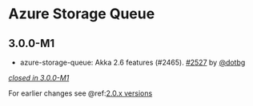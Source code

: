 # Azure Storage Queue

## 3.0.0-M1

- azure-storage-queue: Akka 2.6 features (#2465). [#2527](https://github.com/akka/alpakka/issues/2527) by [@dotbg](https://github.com/dotbg)

[*closed in 3.0.0-M1*](https://github.com/akka/alpakka/issues?q=is%3Aclosed+milestone%3A3.0.0-M1+label%3Ap%3Aazure-storage-queue)

For earlier changes see @ref:[2.0.x versions](../2.0.x/azure-storage-queue.md)
